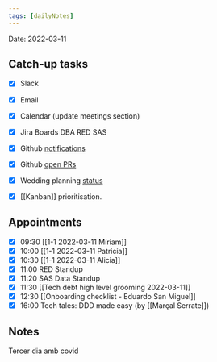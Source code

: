 ```yaml
---
tags: [dailyNotes]
---
```

 
Date: 2022-03-11

## Catch-up tasks

- [x] Slack
- [x] Email
- [x] Calendar (update meetings section)
- [x] Jira Boards DBA RED SAS
- [x] Github [notifications](https://github.com/notifications?query=is%3Aunread)
- [x] Github [open PRs](https://github.com/pulls?q=is%3Aopen+is%3Apr+user%3Ahybridtheory+-label%3Adependencies+)
- [x] Wedding planning [status](https://trello.com/b/c0vjqSCR/wedding-planning)
- [x] [[Kanban]] prioritisation.


## Appointments

- [x] 09:30 [[1-1 2022-03-11 Míriam]]
- [x] 10:00 [[1-1 2022-03-11 Patricia]]
- [x] 10:30 [[1-1 2022-03-11 Alicia]]
- [x] 11:00 RED Standup
- [x] 11:20 SAS Data Standup
- [x] 11:30 [[Tech debt high level grooming 2022-03-11]]
- [x] 12:30 [[Onboarding checklist - Eduardo San Miguel]]
- [x] 16:00 Tech tales: DDD made easy (by [[Marçal Serrate]])

## Notes

Tercer dia amb covid